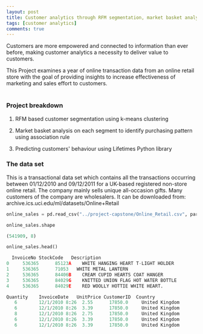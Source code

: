 ```yaml
---
layout: post
title: Customer analytics through RFM segmentation, market basket analysis and predicting behaviour
tags: [customer analytics]
comments: true
---
```




Customers are more empowered and connected to information than ever before, making customer analytics a necessity to deliver value to customers. 

This Project examines a year of online transaction data from an online retail store with the goal of providing insights to increase effectiveness of marketing and sales effort to customers.
<br><br>

### Project breakdown

1. RFM based customer segmentation using k-means clustering      
<!-- ![Alt text](/images/segmentation.png) to insert picture -->

2. Market basket analysis on each segment to identify purchasing pattern using association rule

3. Predicting customers' behaviour using Lifetimes Python library

### The data set

This is a transactional data set which contains all the transactions occurring between 01/12/2010 and 09/12/2011 for a UK-based registered non-store online retail. The company mainly sells unique all-occasion gifts. Many customers of the company are wholesalers. It can be downloaded from: archive.ics.uci.edu/ml/datasets/Online+Retail

```python
online_sales = pd.read_csv("../project-capstone/Online_Retail.csv", parse_dates=True)

online_sales.shape

(541909, 8)

online_sales.head()

  InvoiceNo	StockCode	Description	                        	
0	  536365	  85123A	WHITE HANGING HEART T-LIGHT HOLDER	         
1	  536365	  71053	  WHITE METAL LANTERN	                        
2	  536365	  84406B	CREAM CUPID HEARTS COAT HANGER	           
3	  536365	  84029G	KNITTED UNION FLAG HOT WATER BOTTLE	      
4	  536365	  84029E	RED WOOLLY HOTTIE WHITE HEART.	         

Quantity    InvoiceDate	  UnitPrice	CustomerID	Country
   6        12/1/2010 8:26	2.55	  17850.0	  United Kingdom
   6        12/1/2010 8:26	3.39	  17850.0	  United Kingdom
   8        12/1/2010 8:26	2.75	  17850.0	  United Kingdom
   6        12/1/2010 8:26	3.39	  17850.0	  United Kingdom
   6        12/1/2010 8:26	3.39	  17850.0	  United Kingdom

```
